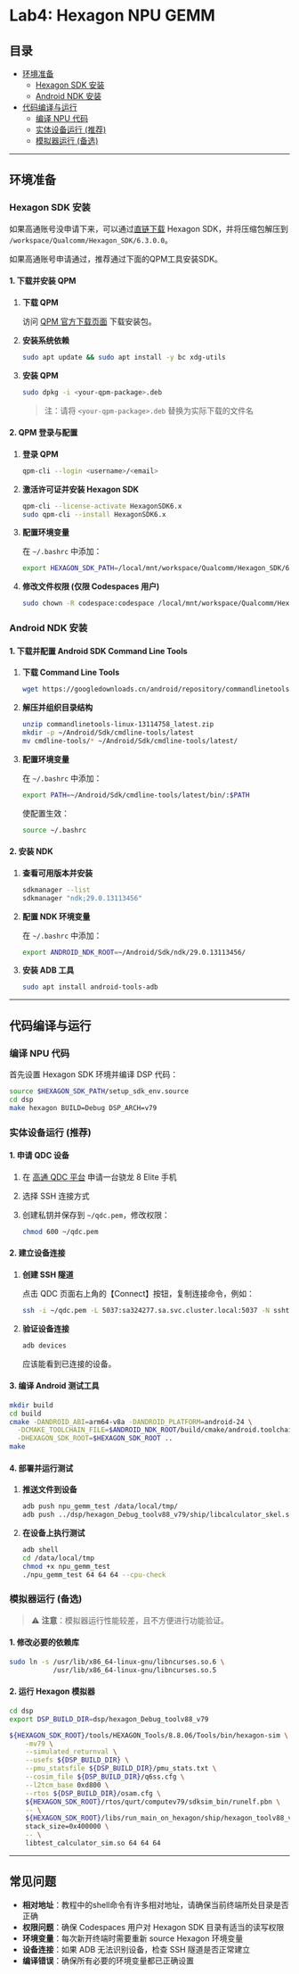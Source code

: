 # Lab4: Hexagon NPU GEMM

## 目录

- [环境准备](#环境准备)
  - [Hexagon SDK 安装](#hexagon-sdk-安装)
  - [Android NDK 安装](#android-ndk-安装)
- [代码编译与运行](#代码编译与运行)
  - [编译 NPU 代码](#编译-npu-代码)
  - [实体设备运行 (推荐)](#实体设备运行-推荐)
  - [模拟器运行 (备选)](#模拟器运行-备选)

---

## 环境准备

### Hexagon SDK 安装

如果高通账号没申请下来，可以通过[直链下载](https://apigwx-aws.qualcomm.com/qsc/public/v1/api/download/software/sdks/Hexagon_SDK/Linux/Debian/6.3.0.0/Hexagon_SDK.zip) Hexagon SDK，并将压缩包解压到 `/workspace/Qualcomm/Hexagon_SDK/6.3.0.0`。

如果高通账号申请通过，推荐通过下面的QPM工具安装SDK。

#### 1. 下载并安装 QPM

1. **下载 QPM**
   
   访问 [QPM 官方下载页面](https://qpm.qualcomm.com/#/main/tools/details/QPM3) 下载安装包。

2. **安装系统依赖**
   
   ```bash
   sudo apt update && sudo apt install -y bc xdg-utils
   ```

3. **安装 QPM**
   
   ```bash
   sudo dpkg -i <your-qpm-package>.deb
   ```
   
   > 注：请将 `<your-qpm-package>.deb` 替换为实际下载的文件名

#### 2. QPM 登录与配置

1. **登录 QPM**
   
   ```bash
   qpm-cli --login <username>/<email>
   ```

2. **激活许可证并安装 Hexagon SDK**
   
   ```bash
   qpm-cli --license-activate HexagonSDK6.x
   sudo qpm-cli --install HexagonSDK6.x
   ```

3. **配置环境变量**
   
   在 `~/.bashrc` 中添加：
   
   ```bash
   export HEXAGON_SDK_PATH=/local/mnt/workspace/Qualcomm/Hexagon_SDK/6.3.0.0
   ```

4. **修改文件权限 (仅限 Codespaces 用户)**
   
   ```bash
   sudo chown -R codespace:codespace /local/mnt/workspace/Qualcomm/Hexagon_SDK/6.3.0.0/utils
   ```

### Android NDK 安装

#### 1. 下载并配置 Android SDK Command Line Tools

1. **下载 Command Line Tools**
   
   ```bash
   wget https://googledownloads.cn/android/repository/commandlinetools-linux-13114758_latest.zip
   ```

2. **解压并组织目录结构**
   
   ```bash
   unzip commandlinetools-linux-13114758_latest.zip
   mkdir -p ~/Android/Sdk/cmdline-tools/latest
   mv cmdline-tools/* ~/Android/Sdk/cmdline-tools/latest/
   ```

3. **配置环境变量**
   
   在 `~/.bashrc` 中添加：
   
   ```bash
   export PATH=~/Android/Sdk/cmdline-tools/latest/bin/:$PATH
   ```
   
   使配置生效：
   
   ```bash
   source ~/.bashrc
   ```

#### 2. 安装 NDK

1. **查看可用版本并安装**
   
   ```bash
   sdkmanager --list
   sdkmanager "ndk;29.0.13113456"
   ```

2. **配置 NDK 环境变量**
   
   在 `~/.bashrc` 中添加：
   
   ```bash
   export ANDROID_NDK_ROOT=~/Android/Sdk/ndk/29.0.13113456/
   ```

3. **安装 ADB 工具**
   
   ```bash
   sudo apt install android-tools-adb
   ```

---

## 代码编译与运行

### 编译 NPU 代码

首先设置 Hexagon SDK 环境并编译 DSP 代码：

```bash
source $HEXAGON_SDK_PATH/setup_sdk_env.source
cd dsp
make hexagon BUILD=Debug DSP_ARCH=v79
```

### 实体设备运行 (推荐)

#### 1. 申请 QDC 设备

1. 在 [高通 QDC 平台](https://qdc.qualcomm.com) 申请一台骁龙 8 Elite 手机
2. 选择 SSH 连接方式
3. 创建私钥并保存到 `~/qdc.pem`，修改权限：
   
   ```bash
   chmod 600 ~/qdc.pem
   ```

#### 2. 建立设备连接

1. **创建 SSH 隧道**
   
   点击 QDC 页面右上角的【Connect】按钮，复制连接命令，例如：
   
   ```bash
   ssh -i ~/qdc.pem -L 5037:sa324277.sa.svc.cluster.local:5037 -N sshtunnel@ssh.qdc.qualcomm.com
   ```

2. **验证设备连接**
   
   ```bash
   adb devices
   ```
   
   应该能看到已连接的设备。

#### 3. 编译 Android 测试工具

```bash
mkdir build
cd build
cmake -DANDROID_ABI=arm64-v8a -DANDROID_PLATFORM=android-24 \
  -DCMAKE_TOOLCHAIN_FILE=$ANDROID_NDK_ROOT/build/cmake/android.toolchain.cmake \
  -DHEXAGON_SDK_ROOT=$HEXAGON_SDK_ROOT ..
make
```

#### 4. 部署并运行测试

1. **推送文件到设备**
   
   ```bash
   adb push npu_gemm_test /data/local/tmp/
   adb push ../dsp/hexagon_Debug_toolv88_v79/ship/libcalculator_skel.so /data/local/tmp/
   ```

2. **在设备上执行测试**
   
   ```bash
   adb shell
   cd /data/local/tmp
   chmod +x npu_gemm_test
   ./npu_gemm_test 64 64 64 --cpu-check
   ```

### 模拟器运行 (备选)

> ⚠️ **注意**：模拟器运行性能较差，且不方便进行功能验证。

#### 1. 修改必要的依赖库

```bash
sudo ln -s /usr/lib/x86_64-linux-gnu/libncurses.so.6 \
           /usr/lib/x86_64-linux-gnu/libncurses.so.5
```

#### 2. 运行 Hexagon 模拟器

```bash
cd dsp
export DSP_BUILD_DIR=dsp/hexagon_Debug_toolv88_v79

${HEXAGON_SDK_ROOT}/tools/HEXAGON_Tools/8.8.06/Tools/bin/hexagon-sim \
    -mv79 \
    --simulated_returnval \
    --usefs ${DSP_BUILD_DIR} \
    --pmu_statsfile ${DSP_BUILD_DIR}/pmu_stats.txt \
    --cosim_file ${DSP_BUILD_DIR}/q6ss.cfg \
    --l2tcm_base 0xd800 \
    --rtos ${DSP_BUILD_DIR}/osam.cfg \
    ${HEXAGON_SDK_ROOT}/rtos/qurt/computev79/sdksim_bin/runelf.pbn \
    -- \
    ${HEXAGON_SDK_ROOT}/libs/run_main_on_hexagon/ship/hexagon_toolv88_v79/run_main_on_hexagon_sim \
    stack_size=0x400000 \
    -- \
    libtest_calculator_sim.so 64 64 64
```

---

## 常见问题

- **相对地址**：教程中的shell命令有许多相对地址，请确保当前终端所处目录是否正确
- **权限问题**：确保 Codespaces 用户对 Hexagon SDK 目录有适当的读写权限
- **环境变量**：每次新开终端时需要重新 source Hexagon 环境变量
- **设备连接**：如果 ADB 无法识别设备，检查 SSH 隧道是否正常建立
- **编译错误**：确保所有必要的环境变量都已正确设置
